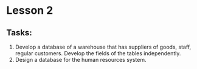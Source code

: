 # Lesson 2
## Tasks:
1. Develop a database of a warehouse that has suppliers of goods, staff, regular customers. 
Develop the fields of the tables independently.
2. Design a database for the human resources system.
